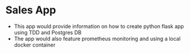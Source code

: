 # Sales App

* This app would provide information on how to create python flask app using TDD and Postgres DB
* The app would also feature prometheus monitoring and using a local docker container 
